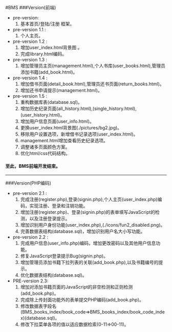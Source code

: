 #BMS
###Version(前端)
* pre-version:
    1. 基本首页/登陆/注册 框架。
* pre-version 1.1 :
    1. 个人主页。
* pre-version 1.2 :
    1. 增加user_index.html背景图 。
    2. 完成library.html编码。
* pre-version 1.3 :
    1. 增加管理员主页(management.html),个人书库(user_books.html),管理员添加书籍(add_book.html)。
* pre-version 1.4 :
    1. 增加借书页面(detail_book.html),管理员还书页面(return_books.html)。
    2. 增加还书申请提示(management.html)。
* pre-version 1.5 :
    1. 重构数据库表(database.sql)。
    2. 增加历史纪录页面(all_history.html),(single_history.html),(user_history.html)。
    3. 增加用户信息页面(user_info.html)。
    4. 更换user_index.html背景图(./pictures/bg2.jpg)。
    5. 移除用户设置选项，新增借书记录选项(user_index.html)。
    6. management.html增加查看历史纪录选项。
    7. 调整诸多页面颜色方案。
    8. 优化html/css代码结构。

#### 至此，BMS前端开发结束。
---
###Version(PHP编码)
* pre-version 2.1 :
    1. 完成注册(register.php),登录(signin.php),个人主页(user_index.php)编码，实现注册、登录和注销功能。
    2. 增加注册(register.php)、登录(signin.php)的表单填写JavaScript的检测，以及注册登录提示。
    3. 增加识别用户身份功能(user_index.php),(./icons/fun2_disabled.png)。
    4. 完善数据表结构(database.sql)，增加识别用户名大小写功能。
* pre-version 2.2 :
    1. 完成用户信息(user_info.php)编码，增加更改密码以及其他用户信息功能。
    2. 修复JavaScript登录提示Bug(signin.php)。
    3. 增加管理员添加书籍下拉列表的关联(add_book.php),以及书籍编号的提示。
    4. 优化数据表结构(database.sql)。
* PRE-version 2.3:
    1. 增加对添加书籍页面的JavaScript的非空检测和正则检测(add_book.php)。
    2. 完成除上传封面功能外的表单提交PHP编码(add_book.php)。
    3. 修改数据表字段名(BMS_books_index/book_code=>BMS_books_index/book_code_index)(database.sql)。
    4. 修改下拉菜单各项的值以适应数据检索(0-11=>00-11)。